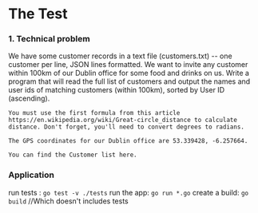 # The Test

### 1. Technical problem

We have some customer records in a text file (customers.txt) -- one customer per line, JSON lines formatted. We want to invite any customer within 100km of our Dublin office for some food and drinks on us. Write a program that will read the full list of customers and output the names and user ids of matching customers (within 100km), sorted by User ID (ascending).

    You must use the first formula from this article https://en.wikipedia.org/wiki/Great-circle_distance to calculate distance. Don't forget, you'll need to convert degrees to radians.

    The GPS coordinates for our Dublin office are 53.339428, -6.257664.

    You can find the Customer list here.

### Application

run tests : `go test -v ./tests`
run the app: `go run *.go`
create a build: `go build` //Which doesn't includes tests


